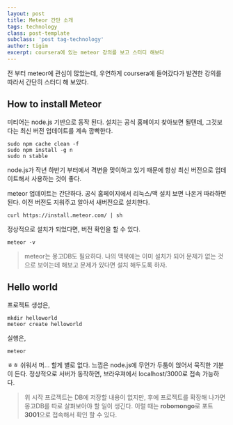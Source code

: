 ```yaml
--- 
layout: post 
title: Meteor 간단 소개  
tags: technology  
class: post-template
subclass: 'post tag-technology'  
author: tigim
excerpt: coursera에 있는 meteor 강의를 보고 스터디 해보다 
---  
```


전 부터 meteor에 관심이 많았는데, 우연하게 coursera에 들어갔다가 발견한 강의를 따라서 간단히 스터디 해 보았다.  

## How to install Meteor   
  
미티어는 node.js 기반으로 동작 된다. 설치는 공식 홈페이지 찾아보면 될텐데, 그것보다는 최신 버전 업데이트를 계속 깜빡한다. 
  
    sudo npm cache clean -f
    sudo npm install -g n
    sudo n stable
  
node.js가 작년 하반기 부터에서 격변을 맞이하고 있기 때문에 항상 최신 버전으로 업데이트해서 사용하는 것이 좋다.  

meteor 업데이트는 간단하다.  공식 홈페이지에서 리눅스/맥 설치 보면 나온거 따라하면 된다. 이전 버전도 지워주고 알아서 새버전으로 설치한다.   
  
    curl https://install.meteor.com/ | sh

정상적으로 설치가 되었다면, 버전 확인을 할 수 있다.  

    meteor -v  
  

> meteor는 몽고DB도 필요하다. 나의 맥북에는 이미 설치가 되어 문제가 없는 것으로 보이는데 해보고 문제가 있다면 설치 해두도록 하자. 

  
## Hello world  

프로젝트 생성은, 

    mkdir helloworld
    meteor create helloworld
    
실행은,  

    meteor  
  
ㅎㅎ 쉬워서 머... 할게 별로 없다. 느낌은 node.js에 무언가 두툼이 얹어서 묵직한 기분이 든다.  정상적으로 서버가 동작하면, 브라우져에서  localhost/3000로 접속 가능하다.  

> 위 시작 프로젝트는 DB에 저장할 내용이 없지만, 후에 프로젝트를 확장해 나가면 몽고DB를 따로 살펴보아야 할 일이 생긴다. 이럴 때는 **robomongo**로 포트 **3001**으로 접속해서 확인 할 수 있다.  
  
